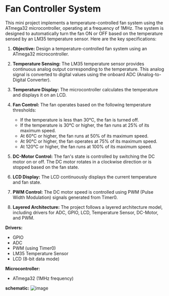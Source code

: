 # Fan Controller System

This mini project implements a temperature-controlled fan system using the ATmega32 microcontroller, operating at a frequency of 1MHz. The system is designed to automatically turn the fan ON or OFF based on the temperature sensed by an LM35 temperature sensor. Here are the key specifications:

1. **Objective:** Design a temperature-controlled fan system using an ATmega32 microcontroller.

2. **Temperature Sensing:** The LM35 temperature sensor provides continuous analog output corresponding to the temperature. This analog signal is converted to digital values using the onboard ADC (Analog-to-Digital Converter).

3. **Temperature Display:** The microcontroller calculates the temperature and displays it on an LCD.

4. **Fan Control:** The fan operates based on the following temperature thresholds:
   - If the temperature is less than 30°C, the fan is turned off.
   - If the temperature is 30°C or higher, the fan runs at 25% of its maximum speed.
   - At 60°C or higher, the fan runs at 50% of its maximum speed.
   - At 90°C or higher, the fan operates at 75% of its maximum speed.
   - At 120°C or higher, the fan runs at 100% of its maximum speed.

5. **DC-Motor Control:** The fan's state is controlled by switching the DC motor on or off. The DC motor rotates in a clockwise direction or is stopped based on the fan state.

6. **LCD Display:** The LCD continuously displays the current temperature and fan state.

7. **PWM Control:** The DC motor speed is controlled using PWM (Pulse Width Modulation) signals generated from Timer0.

8. **Layered Architecture:** The project follows a layered architecture model, including drivers for ADC, GPIO, LCD, Temperature Sensor, DC-Motor, and PWM.

**Drivers:**
- GPIO
- ADC
- PWM (using Timer0)
- LM35 Temperature Sensor
- LCD (8-bit data mode)

**Microcontroller:**
- ATmega32 (1MHz frequency)

**schematic:**
![image](https://github.com/ElhassanAbdelmeged/Fan_Speed_Controller_with_Temperature/assets/88130561/638872d9-f335-4264-9c54-211e5f502916)

